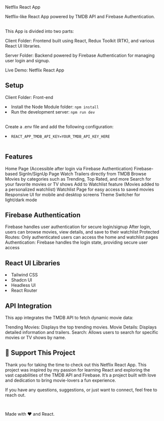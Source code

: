 Netflix React App

<p>Netflix-like React App powered by TMDB API and Firebase Authentication.</p> <br />
This App is divided into two parts: <br />

Client Folder: Frontend built using React, Redux Toolkit (RTK), and various React UI libraries. <br />

Server Folder: Backend powered by Firebase Authentication for managing user login and signup. <br />

Live Demo: Netflix React App <br />

<h2>Setup</h2> <p>Client Folder: Front-end</p> <li>Install the Node Module folder: <code>npm install</code></li> <li>Run the development server: <code>npm run dev</code></li> <br /> <p>Create a .env file and add the following configuration:</p> <li><code>REACT_APP_TMDB_API_KEY=YOUR_TMDB_API_KEY_HERE</code></li> <br /> <h2>Features</h2>
Home Page (Accessible after login via Firebase Authentication)
Firebase-based SignIn/SignUp Page
Watch Trailers directly from TMDB
Browse Movies by categories such as Trending, Top Rated, and more
Search for your favorite movies or TV shows
Add to Watchlist feature (Movies added to a personalized watchlist)
Watchlist Page for easy access to saved movies
Responsive UI for mobile and desktop screens
Theme Switcher for light/dark mode
<h2>Firebase Authentication</h2>
Firebase handles user authentication for secure login/signup
After login, users can browse movies, view details, and save to their watchlist
Protected Routes: Only authenticated users can access the home and watchlist pages
Authentication: Firebase handles the login state, providing secure user access
<h2>React UI Libraries</h2> <li>Tailwind CSS</li> <li>Shadcn UI</li> <li>Headless UI</li> <li>React Router</li> <h2>API Integration</h2>
This app integrates the TMDB API to fetch dynamic movie data:

Trending Movies: Displays the top trending movies.
Movie Details: Displays detailed information and trailers.
Search: Allows users to search for specific movies or TV shows by name.

<h2>💖 Support This Project</h2> <p>Thank you for taking the time to check out this Netflix React App. This project was inspired by my passion for learning React and exploring the vast capabilities of the TMDB API and Firebase. It’s a project built with love and dedication to bring movie-lovers a fun experience.</p> <p>If you have any questions, suggestions, or just want to connect, feel free to reach out.</p> <br /> <p>Made with ❤️ and React.</p>
